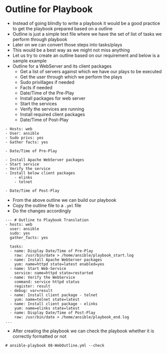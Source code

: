 # Outline for Playbook

- Instead of going blindly to write a playbook it would be a good practice to get the playbook prepared based on a outline
- Outline is just a simple text file where we have the set of list of tasks we perform through playbook
- Later on we can convert those steps into tasks/plays
- This would be a best way as we might not miss anything
- Let us try to create an outline based on our requirement and below is a sample example
- Outline for a WebServer and its client packages
	- Get a list of servers against which we have our plays to be executed
	- Get the user through which we perform the plays
	- Sudo privillages if needed
	- Facts if needed
	- Date/Time of the Pre-Play
	- Install packages for web server
	- Start the services
	- Verify the services are running
	- Install required client packages
	- Date/Time of Post-Play

```
- Hosts: web
- User: ansible
- Sudo privs: yes
- Gather facts: yes

- Date/Time of Pre-Play

- Install Apache WebServer packages
- Start service
- Verify the service
- Install below client packages
	- elinks
	- telnet

- Date/Time of Post-Play
```

- From the above outline we can build our playbook
- Copy the outline file to a `.yml` file
- Do the changes accordingly

```
--- # Outline to Playbook Translation
- hosts: web
  user: ansible
  sudo: yes
  gather_facts: yes

  tasks:
  - name: Display Date/Time of Pre-Play
    raw: /usr/bin/date > /home/ansible/playbook_start.log
  - name: Install Apache WebServer packages
    yum: name=httpd state=latest enabled=yes
  - name: Start Web-Service
    service: name=httpd state=restarted
  - name: Verify the WebService
    command: service httpd status
    register: result
  - debug: var=result
  - name: Install client package - telnet
    yum: name=telnet state=latest
  - name: Install client package - elinks
    yum: name=elinks state=latest
  - name: Display Date/Time of Post-Play
    raw: /usr/bin/date > /home/ansible/playbook_end.log
...
```

- After creating the playbook we can check the playbook whether it is correctly formatted or not

```
# ansible-playbook 08-WebOutline.yml --check
```
